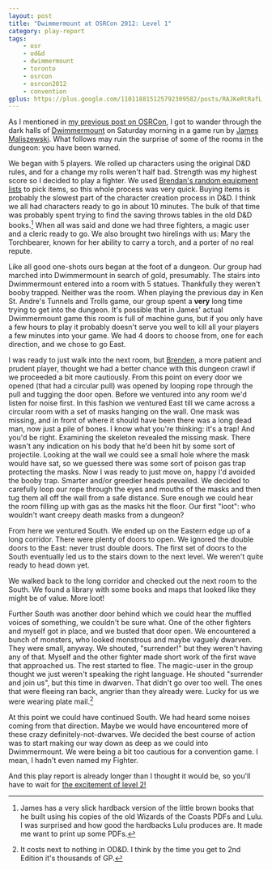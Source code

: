 ```yaml
---
layout: post
title: "Dwimmermount at OSRCon 2012: Level 1"
category: play-report
tags: 
    - osr
    - od&d
    - dwimmermount
    - toronto
    - osrcon
    - osrcon2012
    - convention
gplus: https://plus.google.com/110118815125792309582/posts/RAJKeRtRafL
---
```


As I mentioned in [my previous post on OSRCon][osrcon], I got to wander through the dark halls of [Dwimmermount][] on Saturday morning in a game run by [James  Maliszewski][grognardia]. What follows may ruin the surprise of some of the rooms in the dungeon: you have been warned.

We began with 5 players. We rolled up characters using the original D&D rules, and for a change my rolls weren't half bad. Strength was my highest score so I decided to play a fighter. We used [Brendan's random equipment lists][equipment] to pick items, so this whole process was very quick. Buying items is probably the slowest part of the character creation process in D&D. I think we all had characters ready to go in about 10 minutes. The bulk of that time was probably spent trying to find the saving throws tables in the old D&D books.[^1] When all was said and done we had three fighters, a magic user and a cleric ready to go. We also brought two hirelings with us: Mary the Torchbearer, known for her ability to carry a torch, and a porter of no real repute.

Like all good one-shots ours began at the foot of a dungeon. Our group had marched into Dwimmermount in search of gold, presumably. The stairs into Dwimmermount entered into a room with 5 statues. Thankfully they weren't booby trapped. Neither was the room. When playing the previous day in Ken St. Andre's Tunnels and Trolls game, our group spent a **very** long time trying to get into the dungeon. It's possible that in James' actual Dwimmermount game this room is full of machine guns, but if you only have a few hours to play it probably doesn't serve you well to kill all your players a few minutes into your game.  We had 4 doors to choose from, one for each direction, and we chose to go East.

I was ready to just walk into the next room, but [Brenden][], a more patient and prudent player, thought we had a better chance with this dungeon crawl if we proceeded a bit more cautiously. From this point on every door we opened (that had a circular pull) was opened by looping rope through the pull and tugging the door open. Before we ventured into any room we'd listen for noise first. In this fashion we ventured East till we came across a circular room with a set of masks hanging on the wall. One mask was missing, and in front of where it should have been there was a long dead man, now just a pile of bones. I know what you're thinking: it's a trap! And you'd be right. Examining the skeleton revealed the missing mask. There wasn't any indication on his body that he'd been hit by some sort of projectile. Looking at the wall we could see a small hole where the mask would have sat, so we guessed there was some sort of poison gas trap protecting the masks. Now I was ready to just move on, happy I'd avoided the booby trap. Smarter and/or greedier heads prevailed. We decided to carefully loop our rope through the eyes and mouths of the masks and then tug them all off the wall from a safe distance. Sure enough we could hear the room filling up with gas as the masks hit the floor. Our first "loot": who wouldn't want creepy death masks from a dungeon?

From here we ventured South. We ended up on the Eastern edge up of a long corridor. There were plenty of doors to open. We ignored the double doors to the East: never trust double doors. The first set of doors to the South eventually led us to the stairs down to the next level. We weren't quite ready to head down yet.

We walked back to the long corridor and checked out the next room to the South. We found a library with some books and maps that looked like they might be of value. More loot!

Further South was another door behind which we could hear the muffled voices of something, we couldn't be sure what. One of the other fighters and myself got in place, and we busted that door open. We encountered a bunch of monsters, who looked monstrous and maybe vaguely dwarven. They were small, anyway. We shouted, "surrender!" but they weren't having any of that. Myself and the other fighter made short work of the first wave that approached us. The rest started to flee. The magic-user in the group thought we just weren't speaking the right language. He shouted "surrender and join us", but this time in dwarven. That didn't go over too well. The ones that were fleeing ran back, angrier than they already were. Lucky for us we were wearing plate mail.[^2]

At this point we could have continued South. We had heard some noises coming from that direction. Maybe we would have encountered more of these crazy definitely-not-dwarves. We decided the best course of action was to start making our way down as deep as we could into Dwimmermount. We were being a bit too cautious for a convention game. I mean, I hadn't even named my Fighter.

And this play report is already longer than I thought it would be, so you'll have to wait for [the excitement of level 2!][level-2]


[^1]: James has a very slick hardback version of the little brown books that he built using his copies of the old Wizards of the Coasts PDFs and Lulu. I was surprised and how good the hardbacks Lulu produces are. It made me want to print up some PDFs.

[^2]: It costs next to nothing in OD&D. I think by the time you get to 2nd Edition it's thousands of GP.


[osrcon]: /blog/osrcon-2012
[dwimmermount]: http://grognardia.blogspot.ca/search/label/dwimmermount
[grognardia]: http://grognardia.blogspot.com
[equipment]: http://untimately.blogspot.ca/2012/07/od-equipment.html
[brenden]: http://untimately.blogspot.ca/
[level-2]: /blog/dwimmermount-osrcon-level-2/